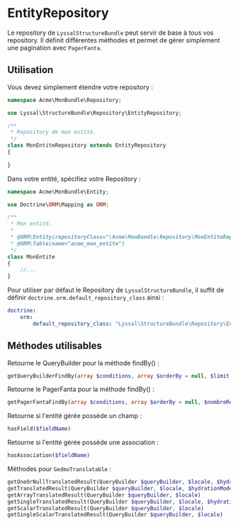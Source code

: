# EntityRepository

Le repository de `LyssalStructureBundle` peut servir de base à tous vos repository. Il définit différentes méthodes et permet de gérer simplement une pagination avec `PagerFanta`.



## Utilisation

Vous devez simplement étendre votre repository :

```php
namespace Acme\MonBundle\Repository;

use Lyssal\StructureBundle\Repository\EntityRepository;

/**
 * Repository de mon entité.
 */
class MonEntiteRepository extends EntityRepository
{
    
}
```

Dans votre entité, spécifiez votre Repository :

```php
namespace Acme\MonBundle\Entity;

use Doctrine\ORM\Mapping as ORM;

/**
 * Mon entité.
 * 
 * @ORM\Entity(repositoryClass="\Acme\MonBundle\Repository\MonEntiteRepository")
 * @ORM\Table(name="acme_mon_entite")
 */
class MonEntite
{
    //...
}
```

Pour utiliser par défaut le Repository de `LyssalStructureBundle`, il suffit de définir `doctrine.orm.default_repository_class` ainsi :

```yml
doctrine:
    orm:
        default_repository_class: "Lyssal\StructureBundle\Repository\EntityRepository"
```


## Méthodes utilisables

Retourne le QueryBuilder pour la méthode findBy() :
```php
getQueryBuilderFindBy(array $conditions, array $orderBy = null, $limit = null, $offset = null, array $extra = array())
```

Retourne le PagerFanta pour la méthode findBy() :
```php
getPagerFantaFindBy(array $conditions, array $orderBy = null, $nombreResultatsParPage = 20, $currentPage = 1, array $extra = array())
```

Retourne si l'entité gérée possède un champ :
```php
hasField($fieldName)
```

Retourne si l'entité gérée possède une association :
```php
hasAssociation($fieldName)
```

Méthodes pour `GedmoTranslatable` :
```php
getOneOrNullTranslatedResult(QueryBuilder $queryBuilder, $locale, $hydrationMode = null)
getTranslatedResult(QueryBuilder $queryBuilder, $locale, $hydrationMode = AbstractQuery::HYDRATE_OBJECT)
getArrayTranslatedResult(QueryBuilder $queryBuilder, $locale)
getSingleTranslatedResult(QueryBuilder $queryBuilder, $locale, $hydrationMode = null)
getScalarTranslatedResult(QueryBuilder $queryBuilder, $locale)
getSingleScalarTranslatedResult(QueryBuilder $queryBuilder, $locale)
```
